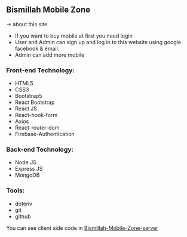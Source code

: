 ## Bismillah Mobile Zone

 -> about this site

- If you want to buy mobile at first you need login
- User and Admin can sign up and log in to this website using google facebook & email.
- Admin can add more mobile

### Front-end Technology:

- HTML5
- CSS3
- Bootstrap5
- React Bootstrap
- React JS
- React-hook-form
- Axios
- React-router-dom
- Firebase-Authentication

### Back-end Technology:

- Node JS
- Express JS
- MongoDB

### Tools:

- dotenv
- git
- github



You can see client side code in [Bismillah-Mobile-Zone-server](https://github.com/Porgramming-Hero-web-course/full-stack-server-farhan-nahid)
